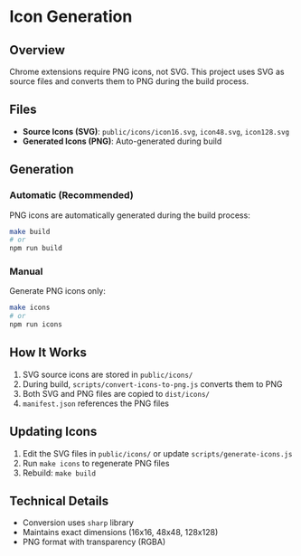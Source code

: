 # Icon Generation

## Overview
Chrome extensions require PNG icons, not SVG. This project uses SVG as source files and converts them to PNG during the build process.

## Files
- **Source Icons (SVG)**: `public/icons/icon16.svg`, `icon48.svg`, `icon128.svg`
- **Generated Icons (PNG)**: Auto-generated during build

## Generation

### Automatic (Recommended)
PNG icons are automatically generated during the build process:
```bash
make build
# or
npm run build
```

### Manual
Generate PNG icons only:
```bash
make icons
# or
npm run icons
```

## How It Works
1. SVG source icons are stored in `public/icons/`
2. During build, `scripts/convert-icons-to-png.js` converts them to PNG
3. Both SVG and PNG files are copied to `dist/icons/`
4. `manifest.json` references the PNG files

## Updating Icons
1. Edit the SVG files in `public/icons/` or update `scripts/generate-icons.js`
2. Run `make icons` to regenerate PNG files
3. Rebuild: `make build`

## Technical Details
- Conversion uses `sharp` library
- Maintains exact dimensions (16x16, 48x48, 128x128)
- PNG format with transparency (RGBA)
